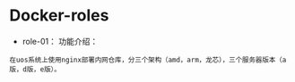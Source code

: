 # Docker-roles
- role-01：
  功能介绍： 
```
在uos系统上使用nginx部署内网仓库，分三个架构（amd，arm，龙芯），三个服务器版本（a版，d版，e版）。
```

